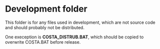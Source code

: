 # Development folder
This folder is for any files used in development, which are not source code
and should probably not be distributed.

One exeception is **COSTA_DISTRUB.BAT**, which should be copied to overwrite
COSTA.BAT before release.

